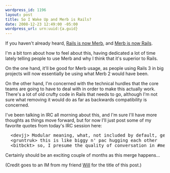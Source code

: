 ```yaml
--- 
wordpress_id: 1196
layout: post
title: So I Wake Up and Merb is Rails?
date: 2008-12-23 12:49:00 -05:00
wordpress_url: urn:uuid:{a.guid}
---
```

<p>If you haven't already heard, <a href="http://weblog.rubyonrails.org/2008/12/23/merb-gets-merged-into-rails-3">Rails is now Merb</a>, and <a href="http://yehudakatz.com/2008/12/23/rails-and-merb-merge/">Merb is now Rails</a>.</p>

<p>I'm a bit torn about how to feel about this, having dedicated a lot of time lately telling people to use Merb and why I think that it's superior to Rails. </p>

<p>On the one hand, it'll be good for Merb usage, as people using Rails 3 in big projects will now essentially be using what Merb 2 would have been.</p>

<p>On the other hand, I'm concerned with the technical hurdles that the core teams are going to have to deal with in order to make this actually work. There's a lot of old crufty code in Rails that needs to go, although I'm not sure what removing it would do as far as backwards compatibility is concerned.</p>

<p>I've been talking in IRC all morning about this, and I'm sure I'll have more thoughts as things move forward, but for now I'll just post some of my favorite quotes from today's IRC session here:</p>

<pre>
  &lt;devjj&gt; Modular meaning, what, not included by default, gem install rails-bad-ideas
  &lt;gruntruk&gt; this is like biggy n' pac hugging each other
  &lt;bitbckt&gt; so, I presume the quality of conversation in #merb will disintegrate into #rubyonrails :-/
</pre>

<p>Certainly should be an exciting couple of months as this merge happens...</p>

<p>(Credit goes to an IM from my friend <a href="http://bitfission.com/">Will</a> for the title of this post.)</p>
